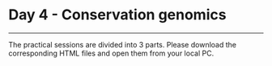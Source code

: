 # Day 4 - Conservation genomics

---

The practical sessions are divided into 3 parts. Please download the corresponding HTML files and open them from your local PC.

